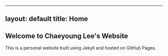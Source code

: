 
---
layout: default
title: Home
---

<section>
    <h1>Welcome to Chaeyoung Lee's Website</h1>
    <p>This is a personal website built using Jekyll and hosted on GitHub Pages.</p>
</section>
